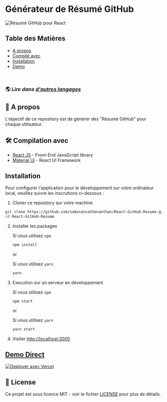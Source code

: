 # Générateur de Résumé GitHub

![Résumé GitHub pour React](../src/assets/readme/screenshot.png)

## Table des Matières

- [A propos](#about)
- [Compilé avec](#built-with)
- [Installation](#installation)
- [Demo](#live-demo)

<br>

### 🌎 *Lire dans [d'autres langages](./Translations.md)*


<h2 id='about'>🤔 A propos</h2>

L'objectif de ce repository est de générer des "Résumé GitHub" pour chaque utilisateur.

<h2 id='built-with'>🛠️ Compilation avec</h2>

- [React JS](https://reactjs.org/) - Front-End JavaScript library
- [Material UI](https://material-ui.com/) - React UI Framework

<h2 id='installation'>Installation</h2>

Pour configurer l'application pour le développement sur votre ordinateur local, veuillez suivre les inscrutions ci-dessous :

1. Cloner ce repository sur votre machine

```bash
git clone https://github.com/sabesansathananthan/React-GitHub-Resume.git
cd React-GitHub-Resume
```

2. Installer les packages

    Si vous utilisez `npm`
    ```bash
    npm install
    ```

    or

    Si vous utilisez `yarn`
    ```bash
    yarn
    ```

3. Execution sur un serveur en développement

    Si vous utilisez `npm`
    ```bash
    npm start
    ```

    or

    Si vous utilisez `yarn`
    ```bash
    yarn start
    ```

4. Visiter <http://localhost:3000>

<h2 id='live-demo'><a href="https://react-github-resume.vercel.app/">Demo Direct</a></h2>

[![Deployer avec Vercel](https://vercel.com/button)](https://vercel.com/new/git/external?repository-url=https://github.com/sabesansathananthan/React-GitHub-Resume)

## 📄 License

Ce projet est sous licence MIT - voir le fichier [LICENSE](../LICENSE) pour plus de détails.

